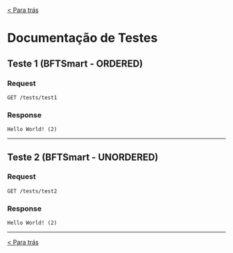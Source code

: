 [< Para trás](../README.md#Funcionalidades)
# Documentação de Testes

## Teste 1 (BFTSmart - ORDERED)
### Request
```
GET /tests/test1
```
### Response
```
Hello World! (2)
```

---

## Teste 2 (BFTSmart - UNORDERED)
### Request
```
GET /tests/test2
```
### Response
```
Hello World! (2)
```

---

[< Para trás](../README.md#Funcionalidades)
